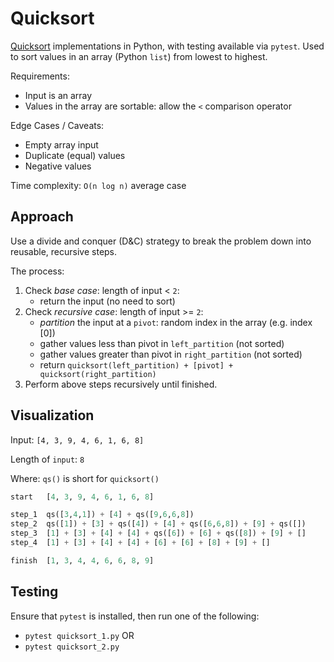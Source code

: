 # Quicksort

[Quicksort](https://en.wikipedia.org/wiki/Quicksort) implementations in Python, with testing available via `pytest`.  Used to sort values in an array (Python `list`) from lowest to highest.

Requirements:
- Input is an array
- Values in the array are sortable:  allow the `<` comparison operator

Edge Cases / Caveats:
- Empty array input
- Duplicate (equal) values
- Negative values

Time complexity: `O(n log n)` average case

## Approach

Use a divide and conquer (D&C) strategy to break the problem down into reusable, recursive steps.

The process:
1. Check *base case*: length of input < `2`:
    - return the input (no need to sort)
2. Check *recursive case*: length of input >= `2`:
    - *partition* the input at a `pivot`: random index in the array (e.g. index [0])
    - gather values less than pivot in `left_partition` (not sorted)
    - gather values greater than pivot in `right_partition` (not sorted)
    - return `quicksort(left_partition) + [pivot] + quicksort(right_partition)`
3. Perform above steps recursively until finished.

## Visualization

Input: `[4, 3, 9, 4, 6, 1, 6, 8]`

Length of `input`: `8`

Where: `qs()` is short for `quicksort()`

```python
start   [4, 3, 9, 4, 6, 1, 6, 8]

step_1  qs([3,4,1]) + [4] + qs([9,6,6,8])
step_2  qs([1]) + [3] + qs([4]) + [4] + qs([6,6,8]) + [9] + qs([])
step_3  [1] + [3] + [4] + [4] + qs([6]) + [6] + qs([8]) + [9] + []
step_4  [1] + [3] + [4] + [4] + [6] + [6] + [8] + [9] + []  

finish  [1, 3, 4, 4, 6, 6, 8, 9]
```

## Testing

Ensure that `pytest` is installed, then run one of the following:
- `pytest quicksort_1.py` OR
- `pytest quicksort_2.py`
